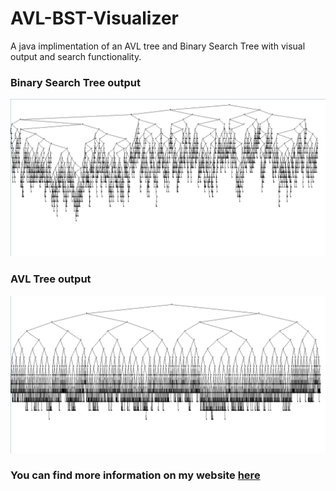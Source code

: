 # AVL-BST-Visualizer
A java implimentation of an AVL tree and Binary Search Tree with visual output and search functionality. 

### Binary Search Tree output
![](BST.png)

### AVL Tree output
![](AVL.png)

### You can find more information on my website [here](https://liam-watson.com)

